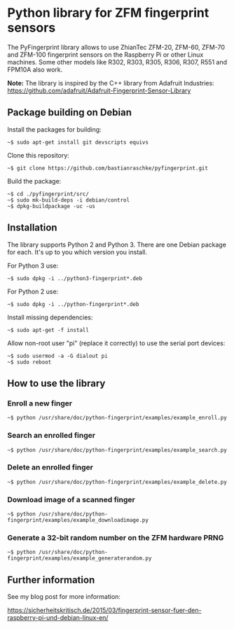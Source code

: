 # Python library for ZFM fingerprint sensors

The PyFingerprint library allows to use ZhianTec ZFM-20, ZFM-60, ZFM-70 and ZFM-100 fingerprint sensors on the Raspberry Pi or other Linux machines. Some other models like R302, R303, R305, R306, R307, R551 and FPM10A also work.

**Note:** The library is inspired by the C++ library from Adafruit Industries:
<https://github.com/adafruit/Adafruit-Fingerprint-Sensor-Library>

## Package building on Debian

Install the packages for building:

    ~$ sudo apt-get install git devscripts equivs

Clone this repository:

    ~$ git clone https://github.com/bastianraschke/pyfingerprint.git

Build the package:

    ~$ cd ./pyfingerprint/src/
    ~$ sudo mk-build-deps -i debian/control
    ~$ dpkg-buildpackage -uc -us

## Installation

The library supports Python 2 and Python 3. There are one Debian package for each. It's up to you which version you install.

For Python 3 use:

    ~$ sudo dpkg -i ../python3-fingerprint*.deb

For Python 2 use:

    ~$ sudo dpkg -i ../python-fingerprint*.deb

Install missing dependencies:

    ~$ sudo apt-get -f install

Allow non-root user "pi" (replace it correctly) to use the serial port devices:

    ~$ sudo usermod -a -G dialout pi
    ~$ sudo reboot

## How to use the library

### Enroll a new finger

    ~$ python /usr/share/doc/python-fingerprint/examples/example_enroll.py

### Search an enrolled finger

    ~$ python /usr/share/doc/python-fingerprint/examples/example_search.py

### Delete an enrolled finger

    ~$ python /usr/share/doc/python-fingerprint/examples/example_delete.py

### Download image of a scanned finger

    ~$ python /usr/share/doc/python-fingerprint/examples/example_downloadimage.py

### Generate a 32-bit random number on the ZFM hardware PRNG

    ~$ python /usr/share/doc/python-fingerprint/examples/example_generaterandom.py

## Further information

See my blog post for more information:

<https://sicherheitskritisch.de/2015/03/fingerprint-sensor-fuer-den-raspberry-pi-und-debian-linux-en/>
